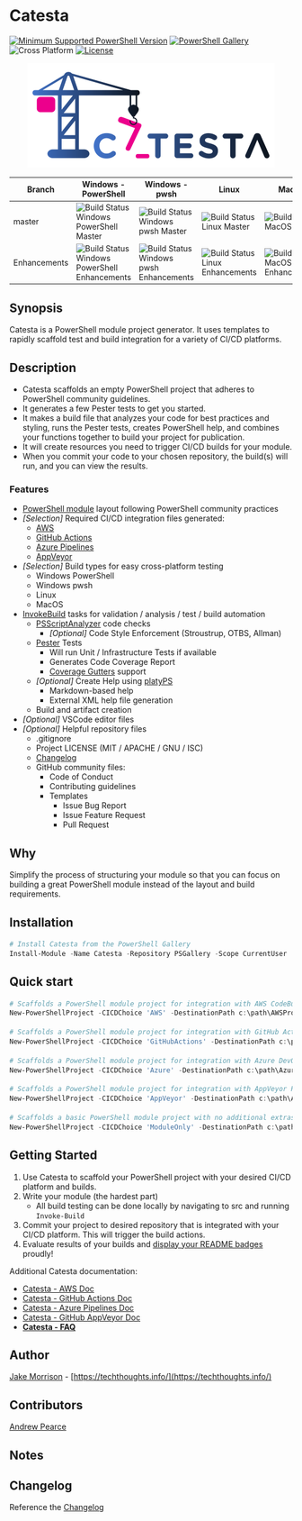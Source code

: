 # Catesta

[![Minimum Supported PowerShell Version](https://img.shields.io/badge/PowerShell-5.1+-purple.svg)](https://github.com/PowerShell/PowerShell) [![PowerShell Gallery][psgallery-img]][psgallery-site] ![Cross Platform](https://img.shields.io/badge/platform-windows%20%7C%20macos%20%7C%20linux-lightgrey) [![License][license-badge]](LICENSE)

[psgallery-img]:   https://img.shields.io/powershellgallery/dt/Catesta.svg
[psgallery-site]:  https://www.powershellgallery.com/packages/Catesta
[psgallery-v1]:    https://www.powershellgallery.com/packages/Catesta/0.8.1
[license-badge]:   https://img.shields.io/github/license/techthoughts2/Catesta

<p align="center">
    <img src="./media/Catesta.PNG" alt="Catesta Logo" >
</p>

Branch | Windows - PowerShell | Windows - pwsh | Linux | MacOS
--- | --- | --- | --- | --- |
master | ![Build Status Windows PowerShell Master](https://github.com/techthoughts2/Catesta/workflows/Catesta-Windows-PowerShell/badge.svg?branch=master) | ![Build Status Windows pwsh Master](https://github.com/techthoughts2/Catesta/workflows/Catesta-Windows-pwsh/badge.svg?branch=master) | ![Build Status Linux Master](https://github.com/techthoughts2/Catesta/workflows/Catesta-Linux/badge.svg?branch=master) | ![Build Status MacOS Master](https://github.com/techthoughts2/Catesta/workflows/Catesta-MacOS/badge.svg?branch=master)
Enhancements | ![Build Status Windows PowerShell Enhancements](https://github.com/techthoughts2/Catesta/workflows/Catesta-Windows-PowerShell/badge.svg?branch=Enhancements) | ![Build Status Windows pwsh Enhancements](https://github.com/techthoughts2/Catesta/workflows/Catesta-Windows-pwsh/badge.svg?branch=Enhancements) | ![Build Status Linux Enhancements](https://github.com/techthoughts2/Catesta/workflows/Catesta-Linux/badge.svg?branch=Enhancements) | ![Build Status MacOS Enhancements](https://github.com/techthoughts2/Catesta/workflows/Catesta-MacOS/badge.svg?branch=Enhancements)



## Synopsis

Catesta is a PowerShell module project generator. It uses templates to rapidly scaffold test and build integration for a variety of CI/CD platforms.

## Description

* Catesta scaffolds an empty PowerShell project that adheres to PowerShell community guidelines.
* It generates a few Pester tests to get you started.
* It makes a build file that analyzes your code for best practices and styling, runs the Pester tests, creates PowerShell help, and combines your functions together to build your project for publication.
* It will create resources you need to trigger CI/CD builds for your module.
* When you commit your code to your chosen repository, the build(s) will run, and you can view the results.

### Features

* [PowerShell module](https://docs.microsoft.com/powershell/scripting/developer/module/writing-a-windows-powershell-module) layout following PowerShell community practices
* *[Selection]* Required CI/CD integration files generated:
  * [AWS](https://aws.amazon.com/codebuild/)
  * [GitHub Actions](https://help.github.com/actions)
  * [Azure Pipelines](https://azure.microsoft.com/services/devops/)
  * [AppVeyor](https://www.appveyor.com/)
* *[Selection]* Build types for easy cross-platform testing
  * Windows PowerShell
  * Windows pwsh
  * Linux
  * MacOS
* [InvokeBuild](https://github.com/nightroman/Invoke-Build) tasks for validation / analysis / test / build automation
  * [PSScriptAnalyzer](https://github.com/PowerShell/PSScriptAnalyzer) code checks
    * *[Optional]* Code Style Enforcement (Stroustrup, OTBS, Allman)
  * [Pester](https://github.com/pester/Pester) Tests
    * Will run Unit / Infrastructure Tests if available
    * Generates Code Coverage Report
    * [Coverage Gutters](https://marketplace.visualstudio.com/items?itemName=ryanluker.vscode-coverage-gutters) support
  * *[Optional]* Create Help using [platyPS](https://github.com/PowerShell/platyPS)
    * Markdown-based help
    * External XML help file generation
  * Build and artifact creation
* *[Optional]* VSCode editor files
* *[Optional]* Helpful repository files
  * .gitignore
  * Project LICENSE (MIT / APACHE / GNU / ISC)
  * [Changelog](https://keepachangelog.com/en/1.0.0/)
  * GitHub community files:
    * Code of Conduct
    * Contributing guidelines
    * Templates
      * Issue Bug Report
      * Issue Feature Request
      * Pull Request

## Why

Simplify the process of structuring your module so that you can focus on building a great PowerShell module instead of the layout and build requirements.

## Installation

```powershell
# Install Catesta from the PowerShell Gallery
Install-Module -Name Catesta -Repository PSGallery -Scope CurrentUser
```

## Quick start

```powershell
# Scaffolds a PowerShell module project for integration with AWS CodeBuild.
New-PowerShellProject -CICDChoice 'AWS' -DestinationPath c:\path\AWSProject

# Scaffolds a PowerShell module project for integration with GitHub Actions Workflows.
New-PowerShellProject -CICDChoice 'GitHubActions' -DestinationPath c:\path\GitHubActions

# Scaffolds a PowerShell module project for integration with Azure DevOps Pipelines.
New-PowerShellProject -CICDChoice 'Azure' -DestinationPath c:\path\AzurePipeline

# Scaffolds a PowerShell module project for integration with AppVeyor Projects.
New-PowerShellProject -CICDChoice 'AppVeyor' -DestinationPath c:\path\AppVeyor

# Scaffolds a basic PowerShell module project with no additional extras. You just get a basic PowerShell module construct.
New-PowerShellProject -CICDChoice 'ModuleOnly' -DestinationPath c:\path\ModuleOnly
```

## Getting Started

1. Use Catesta to scaffold your PowerShell project with your desired CI/CD platform and builds.
1. Write your module (the hardest part)
    * All build testing can be done locally by navigating to src and running ```Invoke-Build```
1. Commit your project to desired repository that is integrated with your CI/CD platform. This will trigger the build actions.
1. Evaluate results of your builds and [display your README badges](https://github.com/techthoughts2/Catesta/blob/master/docs/Catesta-FAQ.md#how-do-i-display-the-badges-for-my-project) proudly!

Additional Catesta documentation:

* [Catesta - AWS Doc](docs/Catesta-AWS.md)
* [Catesta - GitHub Actions Doc](docs/Catesta-GHActions.md)
* [Catesta - Azure Pipelines Doc](docs/Catesta-Azure.md)
* [Catesta - GitHub AppVeyor Doc](docs/Catesta-AppVeyor.md)
* **[Catesta - FAQ](docs/Catesta-FAQ.md)**

## Author

[Jake Morrison](https://twitter.com/JakeMorrison) - [https://techthoughts.info/](https://techthoughts.info/)

## Contributors

[Andrew Pearce](https://twitter.com/austoonz)

## Notes

## Changelog

Reference the [Changelog](.github/CHANGELOG.md)
